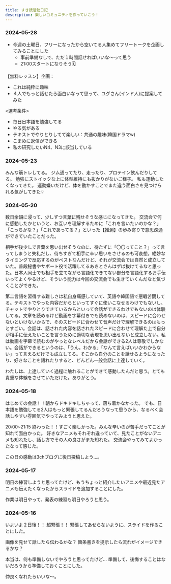 ```yaml
---
title: すき読活動日記
description: 楽しいコミュニティを作っていこう！
---
```

### 2024-05-28
- 今週の土曜日、フリーになったから空いてる人集めてフリートークを企画してみることにした
	- 事前準備なしで、ただ１時間話せればいいな〜って思う
	- 21:00スタートになりそう🗓️

【無料レッスン】企画：
- これは純粋に趣味
- ４人でもっと話せたら面白いなって思って、ユグさん(インド人)に提案してみた

<選考条件>
- 毎日日本語を勉強してる
- やる気がある
- テキストでやりとりしてて楽しい：共通の趣味(韓国ドラマw)
- こまめに返信ができる
- 私の研究したいN4、N3に該当している


### 2024-05-23
みんな筋トレしてる。
ジム通ってたり、走ったり、プロテイン飲んだりしてる。
勉強にストイックな上に体型維持にも抜かりがないご様子。
私も運動したくなってきた。
運動嫌いだけど、体を動かすことでまた違う面白さを見つけられる気がしてきた💡

### 2024-05-20
数日余韻に浸って、少しずつ言葉に残せそうな感じになってきた。
交流会で何に感動したかというと、お互いを理解するために「これを言いたいのかな？」「こっちかな？」「これであってる？」といった【推測】の歩み寄りで意思疎通ができていたことだった。

相手が後少しで言葉を思い出せそうなのに、待たずに「〇〇ってこと？」って言ってしまうと失礼だし、待ちすぎて相手に辛い思いをさせるのも可哀想。絶妙なタイミングで反応するのがベストなんだけど、それが交流会では自然と成立していた。普段秘書やサポート役で活躍してるあきとさんはずば抜けてるなと思った。日本人同士でも相手を立てながら言語化できてない部分を言語化するお手伝いってよくやるけど、そういう能力は今回の交流会でも生きていくんだなと気づくことができた。

第二言語を習得する難しさは私自身痛感していて、英語や韓国語で悪戦苦闘してる。テキストでやった内容だからといってすぐに使いこなせるわけでもないし、チャットでやりとりできているからといって会話ができるわけでもないのは体験してる。文章を読めるけど動画を字幕付きでも読めないのは、スピードに合わせないといけないからで、そのスピードに合わせて音声だけで理解できるのはもっとすごい。会話は、話された内容を話されたスピードに合わせて理解た上で自分が相手に伝えたいことを言うために適切な表現を思い出せないと成立しない。私は動画を字幕で読むのがやっとなレベルだから会話ができる2人は尊敬でしかない。会話ができるというのは、「うん。わかる」「なんて言えばいいかわからない」って言えるだけでも成立してる。そこから自分のことを話せるようになったり、好きなことを語れたりすると、どんどん一般会話に上達していく。

わたしは、上達していく過程に触れることができて感動したんだと思う。とても貴重な体験をさせていただけた。ありがとう。

### 2024-05-18
はじめての会話！！朝からドキドキしちゃって、落ち着かなかった。
でも、日本語を勉強してる2人はもっと緊張してるんだろうなって思うから、なるべく会話しやすい雰囲気でやってみようと思えた。

20:00~21:15
終わった！！すごく楽しかった。みんな辛いのが苦手だってことが知れて面白かった。
好きなアニメもそれぞれ違っていて、見たことがないアニメも知れたし、話し方でその人の良さがまた知れた。
交流会やってみてよかったなって感じた。

この日の感動は3chブログに後日投稿しよう...。
### 2024-05-17
明日の練習しようと思ってたけど、もうちょっと紹介したいアニメや最近見たアニメも伝えたくなったからスライドを追加することにした。

作業は明日やって、発表の練習も明日やろうと思う。

### 2024-05-16
いよいよ２日後！！
超緊張！！
緊張してあせらないように、スライドを作ることにした。

画像を見せて話したら伝わるかな？
箇条書きを提示したら流れがイメージできるかな？

本当は、何も準備しないでやろうと思ってたけど...
準備して、後悔することはないだろうから準備しておくことにした。

仲良くなれたらいいな〜。